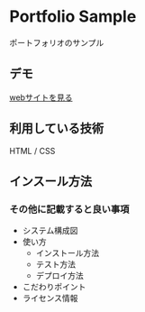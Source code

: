 Portfolio Sample
====

ポートフォリオのサンプル

## デモ
[webサイトを見る](https://sampleworks.herokuapp.com/)

## 利用している技術
HTML / CSS

## インスール方法


### その他に記載すると良い事項
* システム構成図
* 使い方
    * インストール方法
    * テスト方法
    * デプロイ方法
* こだわりポイント
* ライセンス情報
